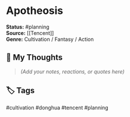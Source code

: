 # Apotheosis

**Status:** #planning  
**Source:** [[Tencent]]  
**Genre:** Cultivation / Fantasy / Action  

## 🧠 My Thoughts  
> _(Add your notes, reactions, or quotes here)_

## 🏷️ Tags  
#cultivation #donghua #tencent #planning
